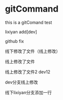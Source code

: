 # gitCommand
this is a gitComand test

lixiyan add[dev]

github fix

线下修改了文件（线上修改）

线上修改了文件

线上修改了文件2
dev12

dev分支线上修改

线下lixiyan分支添加一行
